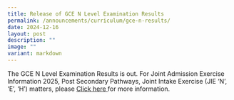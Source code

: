 ```yaml
---
title: Release of GCE N Level Examination Results
permalink: /announcements/curriculum/gce-n-results/
date: 2024-12-16
layout: post
description: ""
image: ""
variant: markdown
---
```

The GCE N Level Examination Results is out. For Joint Admission Exercise Information 2025,
Post Secondary Pathways, 
Joint Intake Exercise (JIE ‘N’, ‘E’, ‘H’) matters, please [Click here ](/files/National%20Exams/Release_of_GCE_N_Level_Results_2024__Sch_Webpg_16_Dec_.pdf) for more information.